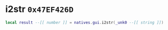 # i2str `0x47EF426D`

```lua
local result --[[ number ]] = natives.gui.i2str(_unk0 --[[ string ]])
```